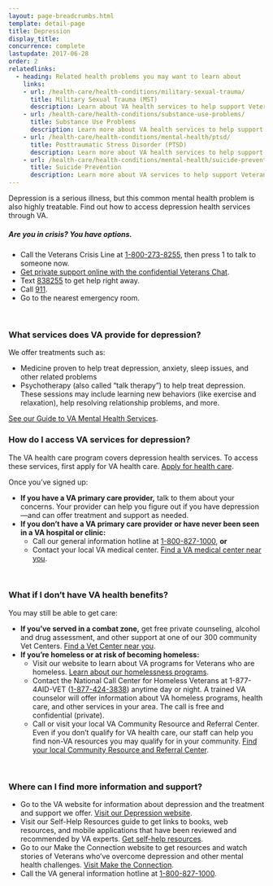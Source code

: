 ```yaml
---
layout: page-breadcrumbs.html
template: detail-page
title: Depression
display_title: 
concurrence: complete
lastupdate: 2017-06-28
order: 2
relatedlinks:
  - heading: Related health problems you may want to learn about
    links:
    - url: /health-care/health-conditions/military-sexual-trauma/
      title: Military Sexual Trauma (MST)
      description: Learn about VA health services to help support Veterans dealing with issues related to military sexual trauma.
    - url: /health-care/health-conditions/substance-use-problems/
      title: Substance Use Problems
      description: Learn more about VA health services to help support Veterans with substance use problems.
    - url: /health-care/health-conditions/mental-health/ptsd/
      title: Posttraumatic Stress Disorder (PTSD)
      description: Learn more about VA health services to help support Veterans with PTSD.
    - url: /health-care/health-conditions/mental-health/suicide-prevention/
      title: Suicide Prevention
      description: Learn more about VA services to help support Veterans at risk of suicide and their families.
---
```


<div class="va-introtext">

Depression is a serious illness, but this common mental health problem is also highly treatable. Find out how to access depression health services through VA.

</div>

<div class="usa-alert usa-alert-warning va-alert">
  <div class="usa-alert-body">
	<h5>Are you in crisis? <a id="crisis-expander-link">You have options.</a></h5>
	<div id="crisis-expander-content" class="expander-content expander-content-closed">
	  <div class="expander-content-inner">
	    <ul>
	  	  <li>Call the Veterans Crisis Line at <a href="tel:+1-800-273-8255">1-800-273-8255</a>, then press 1 to talk to someone now.</li>
		  <li><a href="https://www.veteranscrisisline.net/ChatTermsOfService.aspx?account=Veterans%20Chat/">Get private support online with the confidential Veterans Chat</a>.</li>
		  <li>Text <a href="sms:838255">838255</a> to get help right away.</li>
		  <li>Call <a href="tel:911">911</a>.</li>
		  <li>Go to the nearest emergency room.</li>
		</ul>
	  </div>
  	</div>
  </div>
</div>

<br>

<div class="feature" markdown=“1”>

### What services does VA provide for depression?

We offer treatments such as:

- Medicine proven to help treat depression, anxiety, sleep issues, and other related problems
- Psychotherapy (also called “talk therapy”) to help treat depression. These sessions may include learning new behaviors (like exercise and relaxation), help resolving relationship problems, and more. 

[See our Guide to VA Mental Health Services](https://www.mentalhealth.va.gov/docs/MHG_English.pdf). 
 
</div>

### How do I access VA services for depression?

The VA health care program covers depression health services. To access these services, first apply for VA health care. [Apply for health care](/health-care/apply/). 

Once you’ve signed up: 

- **If you have a VA primary care provider,** talk to them about your concerns. Your provider can help you figure out if you have depression—and can offer treatment and support as needed.
- **If you don’t have a VA primary care provider or have never been seen in a VA hospital or clinic:**
  - Call our general information hotline at <a href="tel:+1-800-827-1000">1-800-827-1000</a>, **or**
  - Contact your local VA medical center. [Find a VA medical center near you](/facilities/).

<br>

### What if I don’t have VA health benefits? 

You may still be able to get care:

- **If you’ve served in a combat zone,** get free private counseling, alcohol and drug assessment, and other support at one of our 300 community Vet Centers. [Find a Vet Center near you](/facilities/). 
- **If you’re homeless or at risk of becoming homeless:** 
  - Visit our website to learn about VA programs for Veterans who are homeless. [Learn about our homelessness programs](https://www.va.gov/homeless/).
  - Contact the National Call Center for Homeless Veterans at 1-877-4AID-VET (<a href="tel:+1-877-424-3838">1-877-424-3838</a>) anytime day or night. A trained VA counselor will offer information about VA homeless programs, health care, and other services in your area. The call is free and confidential (private).
  - Call or visit your local VA Community  Resource and Referral Center. Even if you don’t qualify for VA health care, our staff can help you find non-VA resources you may qualify for in your community. [Find your local Community Resource and Referral Center]( https://www.va.gov/HOMELESS/Crrc.asp).
  
<br>

### Where can I find more information and support? 

- Go to the VA website for information about depression and the treatment and support we offer. [Visit our Depression website](https://www.mentalhealth.va.gov/depression.asp). 
- Visit our Self-Help Resources guide to get links to books, web resources, and mobile applications that have been reviewed and recommended by VA experts. [Get self-help resources](https://www.mentalhealth.va.gov/self_help.asp). 
- Go to our Make the Connection website to get resources and watch stories of Veterans who’ve overcome depression and other mental health challenges. [Visit Make the Connection](https://maketheconnection.net/).
- Call the VA general information hotline at <a href="tel:+1-800-827-1000">1-800-827-1000</a>.


<script type="text/javascript">

  // Toggle the expandable crisis info
  document.getElementById('crisis-expander-link')
    .addEventListener('click', function () {
      document.getElementById('crisis-expander-content').classList.toggle('expander-content-closed');
    });
</script>
